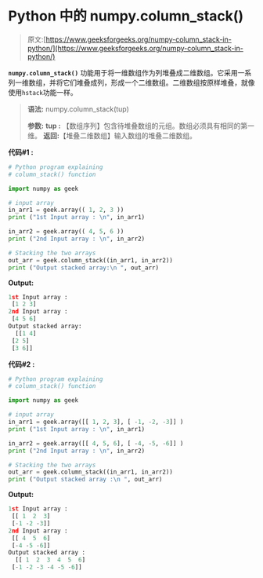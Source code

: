 # Python 中的 numpy.column_stack()

> 原文:[https://www.geeksforgeeks.org/numpy-column_stack-in-python/](https://www.geeksforgeeks.org/numpy-column_stack-in-python/)

**`numpy.column_stack()`** 功能用于将一维数组作为列堆叠成二维数组。它采用一系列一维数组，并将它们堆叠成列，形成一个二维数组。二维数组按原样堆叠，就像使用`hstack`功能一样。

> **语法:** numpy.column_stack(tup)
> 
> **参数:**
> **tup :** 【数组序列】包含待堆叠数组的元组。数组必须具有相同的第一维。
> **返回:**【堆叠二维数组】输入数组的堆叠二维数组。

**代码#1 :**

```py
# Python program explaining
# column_stack() function

import numpy as geek

# input array
in_arr1 = geek.array(( 1, 2, 3 ))
print ("1st Input array : \n", in_arr1) 

in_arr2 = geek.array(( 4, 5, 6 ))
print ("2nd Input array : \n", in_arr2) 

# Stacking the two arrays 
out_arr = geek.column_stack((in_arr1, in_arr2))
print ("Output stacked array:\n ", out_arr)
```

**Output:**

```py
1st Input array : 
 [1 2 3]
2nd Input array : 
 [4 5 6]
Output stacked array:
  [[1 4]
 [2 5]
 [3 6]]

```

**代码#2 :**

```py
# Python program explaining
# column_stack() function

import numpy as geek

# input array
in_arr1 = geek.array([[ 1, 2, 3], [ -1, -2, -3]] )
print ("1st Input array : \n", in_arr1) 

in_arr2 = geek.array([[ 4, 5, 6], [ -4, -5, -6]] )
print ("2nd Input array : \n", in_arr2) 

# Stacking the two arrays 
out_arr = geek.column_stack((in_arr1, in_arr2))
print ("Output stacked array :\n ", out_arr)
```

**Output:**

```py
1st Input array : 
 [[ 1  2  3]
 [-1 -2 -3]]
2nd Input array : 
 [[ 4  5  6]
 [-4 -5 -6]]
Output stacked array :
  [[ 1  2  3  4  5  6]
 [-1 -2 -3 -4 -5 -6]]

```